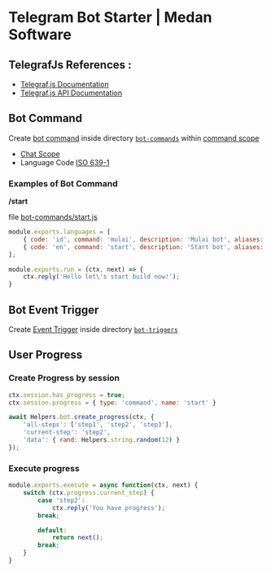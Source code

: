 # Telegram Bot Starter | Medan Software

## TelegrafJs References :

- [Telegraf.js Documentation](https://telegrafjs.org)
- [Telegraf.js API Documentation](https://telegraf.js.org)

## Bot Command

Create [bot command](https://core.telegram.org/bots/api#botcommand) inside directory [`bot-commands`](bot-commands/) within [command scope](https://core.telegram.org/bots/api#botcommandscope)

- [Chat Scope](https://core.telegram.org/bots/api#determining-list-of-commands)
- Language Code [ISO 639-1](https://en.wikipedia.org/wiki/List_of_ISO_639-1_codes)

### Examples of Bot Command

**/start**

file [bot-commands/start.js](bot-commands/start.js)

```javascript
module.exports.languages = [
	{ code: 'id', command: 'mulai', description: 'Mulai bot', aliases: [] },
	{ code: 'en', command: 'start', description: 'Start bot', aliases: [] }
];

module.exports.run = (ctx, next) => {
	ctx.reply('Hello let\'s start build now!');
}
```

## Bot Event Trigger

Create [Event Trigger](https://telegraf.js.org/classes/Telegraf.html#on) inside directory [`bot-triggers`](bot-triggers/)

## User Progress

### Create Progress by session

```javascript
ctx.session.has_progress = true;
ctx.session.progress = { type: 'command', name: 'start' }

await Helpers.bot.create_progress(ctx, {
	'all-steps': ['step1', 'step2', 'step3'],
	'current-step': 'step2',
	'data': { rand: Helpers.string.random(12) }
});
```

### Execute progress

```javascript
module.exports.execute = async function(ctx, next) {
	switch (ctx.progress.current_step) {
		case 'step2':
			ctx.reply('You have progress');
		break;

		default:
			return next();
		break;
	}
}
```
